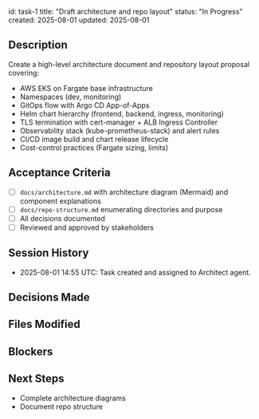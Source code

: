 id: task-1
title: "Draft architecture and repo layout"
status: "In Progress"
created: 2025-08-01
updated: 2025-08-01

## Description

Create a high-level architecture document and repository layout proposal covering:

- AWS EKS on Fargate base infrastructure
- Namespaces (dev, monitoring)
- GitOps flow with Argo CD App-of-Apps
- Helm chart hierarchy (frontend, backend, ingress, monitoring)
- TLS termination with cert-manager + ALB Ingress Controller
- Observability stack (kube-prometheus-stack) and alert rules
- CI/CD image build and chart release lifecycle
- Cost-control practices (Fargate sizing, limits)

## Acceptance Criteria

- [ ] `docs/architecture.md` with architecture diagram (Mermaid) and component explanations
- [ ] `docs/repo-structure.md` enumerating directories and purpose
- [ ] All decisions documented
- [ ] Reviewed and approved by stakeholders

## Session History

- 2025-08-01 14:55 UTC: Task created and assigned to Architect agent.

## Decisions Made

<!-- Document key decisions here -->

## Files Modified

<!-- Track all file changes -->

## Blockers

<!-- Document any blockers encountered -->

## Next Steps

- Complete architecture diagrams
- Document repo structure
